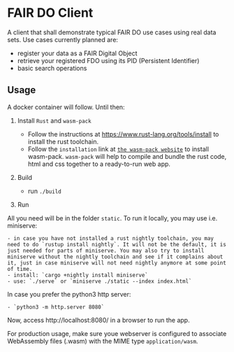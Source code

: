 # FAIR DO Client

A client that shall demonstrate typical FAIR DO use cases using real data sets. Use cases currently planned are:

- register your data as a FAIR Digital Object
- retrieve your registered FDO using its PID (Persistent Identifier)
- basic search operations

## Usage

A docker container will follow. Until then:

1. Install `Rust` and `wasm-pack`

    - Follow the instructions at https://www.rust-lang.org/tools/install to install the rust toolchain.
    - Follow the `installation` link at [`the wasm-pack website`](https://rustwasm.github.io/wasm-pack/installer/) to install wasm-pack. `wasm-pack` will help to compile and bundle the rust code, html and css together to a ready-to-run web app.

2. Build

    - run `./build`

3. Run

All you need will be in the folder `static`. To run it locally, you may use i.e. miniserve:

    - in case you have not installed a rust nightly toolchain, you may need to do `rustup install nightly`. It will not be the default, it is just needed for parts of miniserve. You may also try to install miniserve without the nightly toolchain and see if it complains about it, just in case miniserve will not need nightly anymore at some point of time.
    - install: `cargo +nightly install miniserve`
    - use: `./serve` or `miniserve ./static --index index.html`

In case you prefer the python3 http server:

    - `python3 -m http.server 8080`

Now, access http://localhost:8080/ in a browser to run the app.

For production usage, make sure youe webserver is configured to associate WebAssembly files (.wasm) with the MIME type `application/wasm`.
